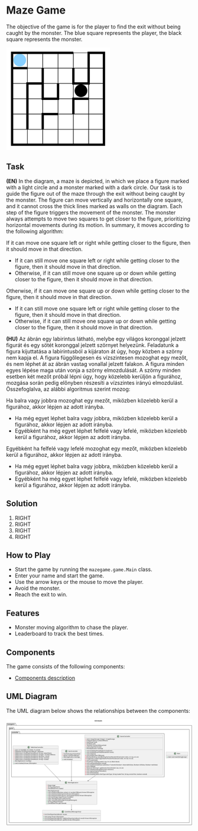 # Maze Game

The objective of the game is for the player to find the
exit without being caught by the monster.
The blue square represents the player, the black square represents
the monster.

![](assets/maze-game.png)

## Task

**(EN)**
In the diagram, a maze is depicted, in which we place a figure marked
with a light circle and a monster marked with a dark circle.
Our task is to guide the figure out of the maze through the exit
without being caught by the monster. The figure can move vertically
and horizontally one square, and it cannot cross the thick lines marked
as walls on the diagram. Each step of the figure triggers the movement
of the monster. The monster always attempts to move two squares to get
closer to the figure, prioritizing horizontal movements during its
motion. In summary, it moves according to the following algorithm:

If it can move one square left or right while getting closer to the figure, then it should move in that direction.

- If it can still move one square left or right while getting closer to the figure, then it should move in that direction.
- Otherwise, if it can still move one square up or down while getting closer to the figure, then it should move in that direction.
    
Otherwise, if it can move one square up or down while getting closer to the figure, then it should move in that direction.

- If it can still move one square left or right while getting closer to the figure, then it should move in that direction.
- Otherwise, if it can still move one square up or down while getting closer to the figure, then it should move in that direction.

**(HU)**
Az ábrán egy labirintus látható, melybe egy világos koronggal
jelzett figurát és egy sötét koronggal jelzett szörnyet helyezünk.
Feladatunk a figura kijuttatása a labirintusból a kijáraton át úgy,
hogy közben a szörny nem kapja el. A figura függőlegesen és
vízszintesen mozoghat egy mezőt, és nem léphet át az ábrán vastag
vonallal jelzett falakon. A figura minden egyes lépése maga után vonja
a szörny elmozdulását. A szörny minden esetben két mezőt próbál lépni
úgy, hogy közelebb kerüljön a figurához, mozgása során pedig előnyben
részesíti a vízszintes irányú elmozdulást. Összefoglalva, az alábbi
algoritmus szerint mozog:

Ha balra vagy jobbra mozoghat egy mezőt, miközben közelebb kerül a figurához, akkor lépjen az adott irányba. 

- Ha még egyet léphet balra vagy jobbra, miközben közelebb kerül a figurához, akkor lépjen az adott irányba.
- Egyébként ha még egyet léphet felfelé vagy lefelé, miközben közelebb kerül a figurához, akkor lépjen az adott irányba.

Egyébként ha felfelé vagy lefelé mozoghat egy mezőt, miközben közelebb kerül a figurához, akkor lépjen az adott irányba. 

- Ha még egyet léphet balra vagy jobbra, miközben közelebb kerül a figurához, akkor lépjen az adott irányba.
- Egyébként ha még egyet léphet felfelé vagy lefelé, miközben közelebb kerül a figurához, akkor lépjen az adott irányba.

## Solution

1. RIGHT
2. RIGHT
3. RIGHT
4. RIGHT

## How to Play

- Start the game by running the `mazegame.game.Main` class.
- Enter your name and start the game.
- Use the arrow keys or the mouse to move the player.
- Avoid the monster.
- Reach the exit to win.

## Features

- Monster moving algorithm to chase the player.
- Leaderboard to track the best times.

## Components

The game consists of the following components:

- [Components description](assets/UML/UML.md)

## UML Diagram

The UML diagram below shows the relationships between the components:

![](assets/UML/mazegame-game.svg)